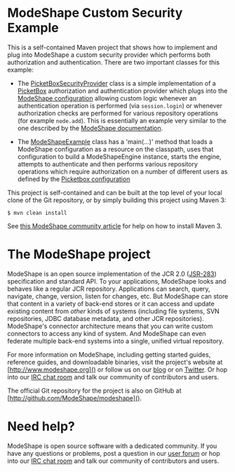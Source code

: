 # ModeShape Custom Security Example

This is a self-contained Maven project that shows how to implement and plug into ModeShape a custom security provider which 
performs both authorization and authentication. 
There are two important classes for this example:
- The [PicketBoxSecurityProvider](src/main/java/org/modeshape/example/security/PicketBoxSecurityProvider.java)
class is a simple implementation of a [PicketBox](http://picketbox.jboss.org/) authorization and authentication provider which 
plugs into the [ModeShape configuration](src/main/resources/my-repository-config.json) allowing
custom logic whenever an authentication operation is performed (via `session.login`) or whenever authorization checks are performed
for various repository operations (for example `node.add`). This is essentially an example very similar to the one described 
by the [ModeShape documentation](https://docs.jboss.org/author/display/MODE40/Authentication+and+authorization).

- The [ModeShapeExample](src/main/java/org/modeshape/example/security/ModeShapeExample.java) 
class has a 'main(...)' method that loads a ModeShape configuration as a resource on the classpath, uses that configuration to build a 
ModeShapeEngine instance, starts the engine, attempts to authenticate and then performs various repository operations which 
require authorization on a number of different users as defined by the [Picketbox configuration](src/main/resources/security.conf.xml)

This project is self-contained and can be built at the top level 
of your local clone of the Git repository, or by simply building 
this project using Maven 3:

    $ mvn clean install

See [this ModeShape community article](http://community.jboss.org/wiki/ModeShapeandMaven) 
for help on how to install Maven 3.

# The ModeShape project

ModeShape is an open source implementation of the JCR 2.0 
([JSR-283](http://www.jcp.org/en/jsr/detail?id=283])) specification and 
standard API. To your applications, ModeShape looks and behaves like a 
regular JCR repository. Applications can search, query, navigate, change, 
version, listen for changes, etc. But ModeShape can store that content 
in a variety of back-end stores or it can access and update existing content 
from *other* kinds of systems (including file systems, SVN repositories, 
JDBC database metadata, and other JCR repositories). ModeShape's connector 
architecture means that you can write custom connectors to access any 
kind of system. And ModeShape can even federate multiple back-end systems 
into a single, unified virtual repository.

For more information on ModeShape, including getting started guides, 
reference guides, and downloadable binaries, visit the project's website 
at [http://www.modeshape.org]() or follow us on our [blog](http://modeshape.wordpress.org) 
or on [Twitter](http://twitter.com/modeshape). Or hop into our 
[IRC chat room](http://www.jboss.org/modeshape/chat) and talk our community 
of contributors and users.

The official Git repository for the project is also on GitHub at 
[http://github.com/ModeShape/modeshape]().

# Need help?

ModeShape is open source software with a dedicated community. If you have 
any questions or problems, post a question in our 
[user forum](http://community.jboss.org/en/modeshape) or hop into our 
[IRC chat room](http://www.jboss.org/modeshape/chat) and talk our 
community of contributors and users.
